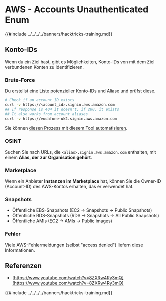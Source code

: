 # AWS - Accounts Unauthenticated Enum

{{#include ../../../../banners/hacktricks-training.md}}

## Konto-IDs

Wenn du ein Ziel hast, gibt es Möglichkeiten, Konto-IDs von mit dem Ziel verbundenen Konten zu identifizieren.

### Brute-Force

Du erstellst eine Liste potenzieller Konto-IDs und Aliase und prüfst diese.
```bash
# Check if an account ID exists
curl -v https://<acount_id>.signin.aws.amazon.com
## If response is 404 it doesn't, if 200, it exists
## It also works from account aliases
curl -v https://vodafone-uk2.signin.aws.amazon.com
```
Sie können [diesen Prozess mit diesem Tool automatisieren](https://github.com/dagrz/aws_pwn/blob/master/reconnaissance/validate_accounts.py).

### OSINT

Suchen Sie nach URLs, die `<alias>.signin.aws.amazon.com` enthalten, mit einem **Alias, der zur Organisation gehört**.

### Marketplace

Wenn ein Anbieter **Instanzen im Marketplace** hat, können Sie die Owner-ID (Account-ID) des AWS-Kontos erhalten, das er verwendet hat.

### Snapshots

- Öffentliche EBS-Snapshots (EC2 -> Snapshots -> Public Snapshots)
- Öffentliche RDS-Snapshots (RDS -> Snapshots -> All Public Snapshots)
- Öffentliche AMIs (EC2 -> AMIs -> Public images)

### Fehler

Viele AWS-Fehlermeldungen (selbst "access denied") liefern diese Informationen.

## Referenzen

- [https://www.youtube.com/watch?v=8ZXRw4Ry3mQ](https://www.youtube.com/watch?v=8ZXRw4Ry3mQ)

{{#include ../../../../banners/hacktricks-training.md}}
